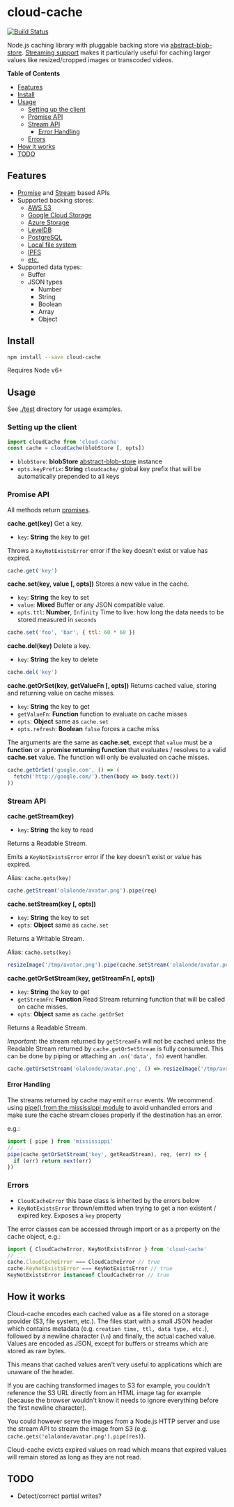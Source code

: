 # cloud-cache

[![Build Status](https://travis-ci.org/blockai/cloud-cache.svg?branch=master)](https://travis-ci.org/blockai/cloud-cache)

Node.js caching library with pluggable backing store via
[abstract-blob-store](https://github.com/maxogden/abstract-blob-store).
[Streaming support](#stream-api) makes it particularly useful for
caching larger values like resized/cropped images or transcoded videos.

<!-- START doctoc generated TOC please keep comment here to allow auto update -->
<!-- DON'T EDIT THIS SECTION, INSTEAD RE-RUN doctoc TO UPDATE -->
**Table of Contents**

- [Features](#features)
- [Install](#install)
- [Usage](#usage)
  - [Setting up the client](#setting-up-the-client)
  - [Promise API](#promise-api)
  - [Stream API](#stream-api)
    - [Error Handling](#error-handling)
  - [Errors](#errors)
- [How it works](#how-it-works)
- [TODO](#todo)

<!-- END doctoc generated TOC please keep comment here to allow auto update -->

## Features

- [Promise](#promise-api) and [Stream](#stream-api) based APIs
- Supported backing stores:
  - [AWS S3](https://github.com/jb55/s3-blob-store)
  - [Google Cloud Storage](https://github.com/maxogden/google-cloud-storage)
  - [Azure Storage](https://github.com/svnlto/azure-blob-store)
  - [LevelDB](https://github.com/diasdavid/level-blob-store)
  - [PostgreSQL](https://github.com/finnp/postgres-blob-store)
  - [Local file system](https://github.com/mafintosh/fs-blob-store)
  - [IPFS](https://github.com/ipfs/ipfs-blob-store)
  - [etc.](https://github.com/maxogden/abstract-blob-store)
- Supported data types:
  - Buffer
  - JSON types
    - Number
    - String
    - Boolean
    - Array
    - Object

## Install

```bash
npm install --save cloud-cache
```

Requires Node v6+

## Usage

See [./test](./test) directory for usage examples.

### Setting up the client

```javascript
import cloudCache from 'cloud-cache'
const cache = cloudCache(blobStore [, opts])
```

* `blobStore`: **blobStore** [abstract-blob-store](https://www.npmjs.com/package/abstract-blob-store) instance
* `opts.keyPrefix`: **String** `cloudcache/` global key prefix that will be automatically prepended to all keys

### Promise API

All methods return [promises](https://developer.mozilla.org/en-US/docs/Web/JavaScript/Reference/Global_Objects/Promise).

**cache.get(key)** Get a key.

* `key`: **String** the key to get

Throws a `KeyNotExistsError` error if the key doesn't exist or value has
expired.

```javascript
cache.get('key')
```

**cache.set(key, value [, opts])** Stores a new value in the cache.

* `key`: **String** the key to set
* `value`: **Mixed** Buffer or any JSON compatible value.
* `opts.ttl`: **Number**, `Infinity` Time to live: how long the data needs to be stored measured in `seconds`

```javascript
cache.set('foo', 'bar', { ttl: 60 * 60 })
```

**cache.del(key)** Delete a key.

* `key`: **String** the key to delete

```javascript
cache.del('key')
```

**cache.getOrSet(key, getValueFn [, opts])** Returns cached value, storing and returning value on cache misses.

* `key`: **String** the key to get
* `getValueFn`: **Function** function to evaluate on cache misses
* `opts`: **Object** same as `cache.set`
* `opts.refresh`: **Boolean** `false` forces a cache miss

The arguments are the same as **cache.set**, except that `value` must be
a **function** or a **promise returning function** that evaluates / resolves
to a valid **cache.set** value. The function will only be evaluated on cache misses.

```javascript
cache.getOrSet('google.com', () => (
  fetch('http://google.com/').then(body => body.text())
))
```

### Stream API

**cache.getStream(key)**

* `key`: **String** the key to read

Returns a Readable Stream.

Emits a `KeyNotExistsError` error if the key doesn't exist or value has
expired.

Alias: `cache.gets(key)`

```javascript
cache.getStream('olalonde/avatar.png').pipe(req)
```

**cache.setStream(key [, opts])**

* `key`: **String** the key to set
* `opts`: **Object** same as `cache.set`

Returns a Writable Stream.

Alias: `cache.sets(key)`

```javascript
resizeImage('/tmp/avatar.png').pipe(cache.setStream('olalonde/avatar.png'))
```

**cache.getOrSetStream(key, getStreamFn [, opts])**

* `key`: **String** the key to get
* `getStreamFn`: **Function** Read Stream returning function that will
    be called on cache misses.
* `opts`: **Object** same as `cache.getOrSet`

Returns a Readable Stream.

*Important*: the stream returned by `getStreamFn` will not be cached
unless the Readable Stream returned by `cache.getOrSetStream` is fully
consumed. This can be done by piping or attaching an `.on('data', fn)`
event handler.

```javascript
cache.getOrSetStream('olalonde/avatar.png', () => resizeImage('/tmp/avatar.png')).pipe(req)
```

#### Error Handling

The streams returned by cache may emit `error` events. We recommend
using [pipe() from the mississippi module](https://github.com/maxogden/mississippi#pipe)
to avoid unhandled errors and make sure the cache stream closes properly
if the destination has an error.

e.g.:

```javascript
import { pipe } from 'mississippi'
// ...
pipe(cache.getOrSetStream('key', getReadStream), req, (err) => {
  if (err) return next(err)
})
```

### Errors

- `CloudCacheError` this base class is inherited by the errors below
- `KeyNotExistsError` thrown/emitted when trying to get a non existent / expired key. Exposes a `key` property

The error classes can be accessed through import or as a property on the cache object,
e.g.:

```javascript
import { CloudCacheError, KeyNotExistsError } from 'cloud-cache'
// ...
cache.CloudCacheError === CloudCacheError // true
cache.KeyNotExistsError === KeyNotExistsError // true
KeyNotExistsError instanceof CloudCacheError // true
```

## How it works

Cloud-cache encodes each cached value as a file stored on a storage
provider (S3, file system, etc.). The files start with a small JSON
header which contains metadata (e.g. `creation time, ttl, data type,
etc.`), followed by a newline character (`\n`)  and finally, the actual
cached value. Values are encoded as JSON, except for buffers or streams
which are stored as raw bytes.

This means that cached values aren't very useful to applications which
are unaware of the header.

If you are caching transformed images to S3 for example, you couldn't
reference the S3 URL directly from an HTML image tag for example
(because the browser wouldn't know it needs to ignore everything before
the first newline character).

You could however serve the images from a Node.js HTTP server and use
the stream API to stream the image from S3 (e.g.
`cache.gets('olalonde/avatar.png').pipe(res)`).

Cloud-cache evicts expired values on read which means that expired
values will remain stored as long as they are not read.

## TODO

- Detect/correct partial writes?
